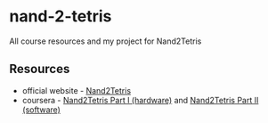 # nand-2-tetris
All course resources and my project for Nand2Tetris

## Resources
- official website - [Nand2Tetris](https://www.nand2tetris.org/)
- coursera - [Nand2Tetris Part I (hardware)](https://www.coursera.org/learn/build-a-computer) and [Nand2Tetris Part II (software)](https://www.coursera.org/learn/nand2tetris2)